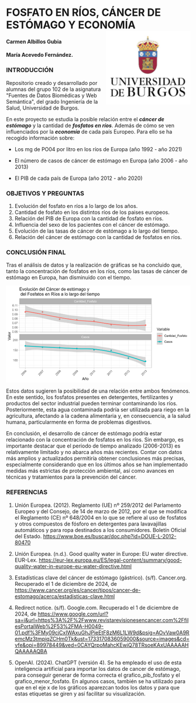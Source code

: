 # FOSFATO EN RÍOS, CÁNCER DE ESTÓMAGO Y ECONOMÍA <img src="INPUT/IMAGES/Logo_Universidad_Burgos.png" align="right" height="200"/>

#### Carmen Albillos Gubia

#### María Acevedo Fernández.

### INTRODUCCIÓN

Repositorio creado y desarrollado por alumnas del grupo 102 de la asignatura "Fuentes de Datos Biomédicas y Web Semántica", del grado Ingeniería de la Salud, Universidad de Burgos.

En este proyecto se estudia la posible relación entre el ***cáncer de estómago*** y la cantidad de ***fosfatos en ríos***. Además de cómo se ven influenciados por la ***economía*** de cada país Europeo. Para ello se ha recogido información sobre:

-   Los mg de PO04 por litro en los ríos de Europa (año 1992 - año 2021)

-   El número de casos de cáncer de estómago en Europa (año 2006 - año 2013)

-   El PIB de cada país de Europa (año 2012 - año 2020)

### OBJETIVOS Y PREGUNTAS

1.  Evolución del fosfato en ríos a lo largo de los años.
2.  Cantidad de fosfato en los distintos ríos de los paises europeos.
3.  Relación del PIB de Europa con la cantidad de fosfato en ríos.
4.  Influencia del sexo de los pacientes con el cáncer de estómago.
5.  Evolución de las tasas de cáncer de estómago a lo largo del tiempo.
6.  Relación del cáncer de estómago con la cantidad de fosfatos en ríos.

### CONCLUSIÓN FINAL

Tras el análisis de datos y la realización de gráficas se ha concluido que, tanto la concentración de fosfatos en los ríos, como las tasas de cáncer de estómago en Europa, han disminuido con el tiempo.

<img src="OUTPUT/FIGURES/Relacion_cancer_fosfato.png" align="middle" height="265"/>

Estos datos sugieren la posibilidad de una relación entre ambos fenómenos. En este sentido, los fosfatos presentes en detergentes, fertilizantes y productos del sector industrial pueden terminar contaminando los ríos. Posteriormente, esta agua contaminada podría ser utilizada para riego en la agricultura, afectando a la cadena alimentaria y, en consecuencia, a la salud humana, particularmente en forma de problemas digestivos.

En conclusión, el desarrollo de cáncer de estómago podría estar relacionado con la concentración de fosfatos en los ríos. Sin embargo, es importante destacar que el periodo de tiempo analizado (2006-2013) es relativamente limitado y no abarca años más recientes. Contar con datos más amplios y actualizados permitiría obtener conclusiones más precisas, especialmente considerando que en los últimos años se han implementado medidas más estrictas de protección ambiental, así como avances en técnicas y tratamientos para la prevención del cáncer.

### REFERENCIAS

1.  Unión Europea. (2012). Reglamento (UE) nº 259/2012 del Parlamento Europeo y del Consejo, de 14 de marzo de 2012, por el que se modifica el Reglamento (CE) nº 648/2004 en lo que se refiere al uso de fosfatos y otros compuestos de fósforo en detergentes para lavavajillas automáticos y para ropa destinados a los consumidores. Boletín Oficial del Estado. <https://www.boe.es/buscar/doc.php?id=DOUE-L-2012-80470>

2.  Unión Europea. (n.d.). Good quality water in Europe: EU water directive. EUR-Lex. <https://eur-lex.europa.eu/ES/legal-content/summary/good-quality-water-in-europe-eu-water-directive.html>

3.  Estadísticas clave del cáncer de estómago (gástrico). (s/f). Cancer.org. Recuperado el 1 de diciembre de 2024, de <https://www.cancer.org/es/cancer/tipos/cancer-de-estomago/acerca/estadisticas-clave.html>

4.  Redirect notice. (s/f). Google.com. Recuperado el 1 de diciembre de 2024, de <https://www.google.com/url?sa=i&url=https%3A%2F%2Fwww.revistarevisionesencancer.com%2FfilesPortalWeb%2F53%2FMA-H0049-01.pdf%3FMy09cjCxIWAxuGhJPieEtF8zM6L1LW9d&psig=AOvVaw0A9RemcMz3tmpiqZCHm0Tk&ust=1733170836059000&source=images&cd=vfe&opi=89978449&ved=0CAYQrpoMahcKEwiQ78TRsoeKAxUAAAAAHQAAAAAQBA>

5.  OpenAI. (2024). ChatGPT (versión 4). Se ha empleado el uso de esta inteligencia artificial para importar los datos de cancer de estómago, para conseguir generar de forma correcta el grafico_pib_fosfato y el grafico_menor_fosfato. En algunos casos, también se ha utilizado para que en el eje x de los gráficos aparezcan todos los datos y para que estas etiquetas se giren y así facilitar su visualización.
